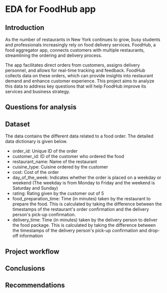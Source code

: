# EDA for FoodHub app
## Introduction
As the number of restaurants in New York continues to grow, busy students and professionals increasingly rely on food delivery services. FoodHub, a food aggregator app, connects customers with multiple restaurants, streamlining the ordering and delivery process.

The app facilitates direct orders from customers, assigns delivery personnel, and allows for real-time tracking and feedback. FoodHub collects data on these orders, which can provide insights into restaurant demand and enhance customer experience. This project aims to analyze this data to address key questions that will help FoodHub improve its services and business strategy.

## Questions for analysis
## Dataset
The data contains the different data related to a food order. The detailed data dictionary is given below.

* order_id: Unique ID of the order
* customer_id: ID of the customer who ordered the food
* restaurant_name: Name of the restaurant
* cuisine_type: Cuisine ordered by the customer
* cost: Cost of the order
* day_of_the_week: Indicates whether the order is placed on a weekday or weekend (The weekday is from Monday to Friday and the weekend is Saturday and Sunday)
* rating: Rating given by the customer out of 5
* food_preparation_time: Time (in minutes) taken by the restaurant to prepare the food. This is calculated by taking the difference between the timestamps of the restaurant's order confirmation and the delivery person's pick-up confirmation.
* delivery_time: Time (in minutes) taken by the delivery person to deliver the food package. This is calculated by taking the difference between the timestamps of the delivery person's pick-up confirmation and drop-off information
## Project workflow
## Conclusions
## Recommendations

